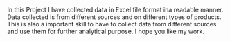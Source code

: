 In this Project I have collected data in Excel file format ina readable manner.
Data collected is from different sources and on different types of products.
This is also a important skill to have to collect data from different sources and use them for further analytical purpose.
I hope you like my work.

